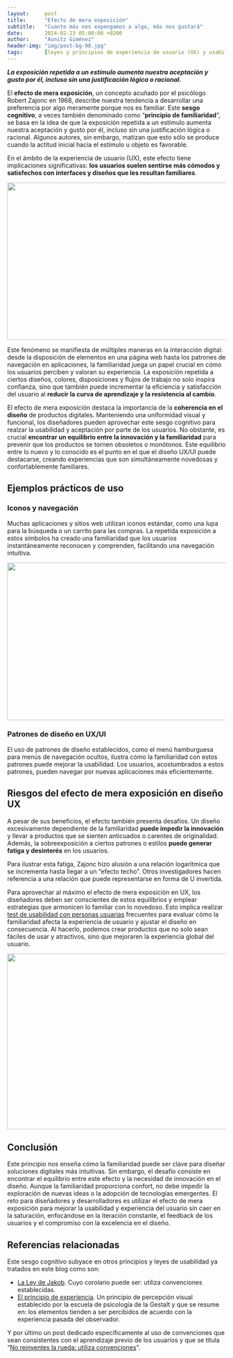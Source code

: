 ```yaml
---
layout:     post
title:      "Efecto de mera exposición"
subtitle:   "Cuanto más nos expongamos a algo, más nos gustará"
date:       2024-02-23 05:00:00 +0200
author:     "Aunitz Giménez"
header-img: "img/post-bg-98.jpg"
tags:       [leyes y principios de experiencia de usuario (UX) y usabilidad, sesgos cognitivos]
---
```


<p><strong><em>La exposición repetida a un estímulo aumenta nuestra aceptación y gusto por él, incluso sin una justificación lógica o racional.</em></strong></p>

<p>El <strong>efecto de mera exposición</strong>, un concepto acuñado por el psicólogo Robert Zajonc en 1968, describe nuestra tendencia a desarrollar una preferencia por algo meramente porque nos es familiar. Este <strong>sesgo cognitivo</strong>, a veces también denominado como “<strong>principio de familiaridad</strong>”, se basa en la idea de que la exposición repetida a un estímulo aumenta nuestra aceptación y gusto por él, incluso sin una justificación lógica o racional. Algunos autores, sin embargo, matizan que esto sólo se produce cuando la actitud inicial hacia el estímulo u objeto es favorable.</p>

<p>En el ámbito de la experiencia de usuario (UX), este efecto tiene implicaciones significativas: <strong>los usuarios suelen sentirse más cómodos y satisfechos con interfaces y diseños que les resultan familiares</strong>.</p>

<p><img src="{{ site.baseurl }}/img/accesibilidad-web-al-alcance-de-todos-12.jpg" loading="lazy" alt="" width="722" height="363"></p>

<p>Este fenómeno se manifiesta de múltiples maneras en la interacción digital: desde la disposición de elementos en una página web hasta los patrones de navegación en aplicaciones, la familiaridad juega un papel crucial en cómo los usuarios perciben y valoran su experiencia. La exposición repetida a ciertos diseños, colores, disposiciones y flujos de trabajo no solo inspira confianza, sino que también puede incrementar la eficiencia y satisfacción del usuario al <strong>reducir la curva de aprendizaje y la resistencia al cambio</strong>.</p>

<p>El efecto de mera exposición destaca la importancia de la <strong>coherencia en el diseño</strong> de productos digitales. Manteniendo una uniformidad visual y funcional, los diseñadores pueden aprovechar este sesgo cognitivo para realzar la usabilidad y aceptación por parte de los usuarios. No obstante, es crucial <strong>encontrar un equilibrio entre la innovación y la familiaridad</strong> para prevenir que los productos se tornen obsoletos o monótonos. Este equilibrio entre lo nuevo y lo conocido es el punto en el que el diseño UX/UI puede destacarse, creando experiencias que son simultáneamente novedosas y confortablemente familiares.</p>

<h2>Ejemplos prácticos de uso</h2>

<h3>Iconos y navegación</h3>

<p>Muchas aplicaciones y sitios web utilizan iconos estándar, como una lupa para la búsqueda o un carrito para las compras. La repetida exposición a estos símbolos ha creado una familiaridad que los usuarios instantáneamente reconocen y comprenden, facilitando una navegación intuitiva.</p>

<p><img src="{{ site.baseurl }}/img/que-es-una-progressive-web-app-pwa-03.jpg" loading="lazy" alt="" width="722" height="363"></p>

<h3>Patrones de diseño en UX/UI</h3>

<p>El uso de patrones de diseño establecidos, como el menú hamburguesa para menús de navegación ocultos, ilustra cómo la familiaridad con estos patrones puede mejorar la usabilidad. Los usuarios, acostumbrados a estos patrones, pueden navegar por nuevas aplicaciones más eficientemente.</p>

<h2>Riesgos del efecto de mera exposición en diseño UX</h2>

<p>A pesar de sus beneficios, el efecto también presenta desafíos. Un diseño excesivamente dependiente de la familiaridad <strong>puede impedir la innovación</strong> y llevar a productos que se sienten anticuados o carentes de originalidad. Además, la sobreexposición a ciertos patrones o estilos <strong>puede generar fatiga y desinterés</strong> en los usuarios.</p>

<p>Para ilustrar esta fatiga, Zajonc hizo alusión a una relación logarítmica que se incrementa hasta llegar a un “efecto techo”. Otros investigadores hacen referencia a una relación que puede representarse en forma de U invertida.</p>

<p>Para aprovechar al máximo el efecto de mera exposición en UX, los diseñadores deben ser conscientes de estos equilibrios y emplear estrategias que armonicen lo familiar con lo novedoso. Esto implica realizar <a href="https://www.aunitz.net/que-es-un-test-de-usabilidad-con-personas-usuarias/">test de usabilidad con personas usuarias</a> frecuentes para evaluar cómo la familiaridad afecta la experiencia de usuario y ajustar el diseño en consecuencia. Al hacerlo, podemos crear productos que no solo sean fáciles de usar y atractivos, sino que mejoraren la experiencia global del usuario.</p>

<p><img src="{{ site.baseurl }}/img/efecto-de-mera-exposicion.jpg" loading="lazy" alt="" width="720" height="405"></p>

<h2>Conclusión</h2>

<p>Este principio nos enseña cómo la familiaridad puede ser clave para diseñar soluciones digitales más intuitivas. Sin embargo, el desafío consiste en encontrar el equilibrio entre este efecto y la necesidad de innovación en el diseño. Aunque la familiaridad proporciona confort, no debe impedir la exploración de nuevas ideas o la adopción de tecnologías emergentes. El reto para diseñadores y desarrolladores es utilizar el efecto de mera exposición para mejorar la usabilidad y experiencia del usuario sin caer en la saturación, enfocándose en la iteración constante, el feedback de los usuarios y el compromiso con la excelencia en el diseño.</p>

<h2>Referencias relacionadas</h2>

<p>Este sesgo cognitivo subyace en otros principios y leyes de usabilidad ya tratados en este blog como son:</p>

<ul>
    <li><a href="https://www.aunitz.net/ley-03-ley-de-jakob/">La Ley de Jakob</a>. Cuyo corolario puede ser: utiliza convenciones establecidas.</li>
    <li><a href="https://www.aunitz.net/ley-16-principio-de-experiencia/">El principio de experiencia</a>. Un principio de percepción visual establecido por la escuela de psicología de la Gestalt y que se resume en: los elementos tienden a ser percibidos de acuerdo con la experiencia pasada del observador.</li>
</ul>

<p>Y por último un post dedicado específicamente al uso de convenciones que sean consistentes con el aprendizaje previo de los usuarios y que se titula “<a href="https://www.aunitz.net/tip-8-utiliza-convenciones/">No reinventes la rueda: utiliza convenciones</a>”.</p>